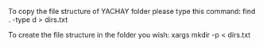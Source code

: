 To copy the file structure of YACHAY folder please type this command:
    find . -type d > dirs.txt

To create the file structure in the folder you wish:
    xargs mkdir -p < dirs.txt
